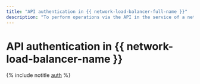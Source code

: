 ```yaml
---
title: "API authentication in {{ network-load-balancer-full-name }}"
description: "To perform operations via the API in the service of a network balancer - {{ network-load-balancer-full-name }}, you need to get an IAM token for your account."
---
```


# API authentication in {{ network-load-balancer-name }}

{% include notitle [auth](../../_includes/authentication.md) %}
